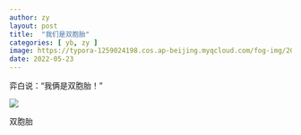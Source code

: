 ```yaml
---
author: zy
layout: post
title:  "我们是双胞胎"
categories: [ yb, zy ]
image: https://typora-1259024198.cos.ap-beijing.myqcloud.com/fog-img/2022-05-23-post.jpeg
date: 2022-05-23
---
```


弈白说：“我俩是双胞胎！”

<div class="article-img-wrapper">
   <img src="https://typora-1259024198.cos.ap-beijing.myqcloud.com/fog-img/2022-05-23.jpeg">
   <p class="caption">双胞胎</p>
</div>
